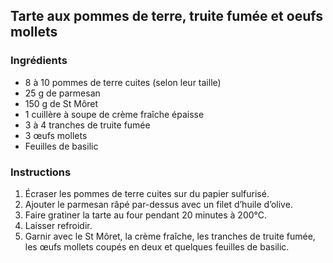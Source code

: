 ## Tarte aux pommes de terre, truite fumée et oeufs mollets

### Ingrédients
- 8 à 10 pommes de terre cuites (selon leur taille)
- 25 g de parmesan
- 150 g de St Môret
- 1 cuillère à soupe de crème fraîche épaisse
- 3 à 4 tranches de truite fumée
- 3 œufs mollets
- Feuilles de basilic

### Instructions
1. Écraser les pommes de terre cuites sur du papier sulfurisé.
2. Ajouter le parmesan râpé par-dessus avec un filet d’huile d’olive.
3. Faire gratiner la tarte au four pendant 20 minutes à 200°C.
4. Laisser refroidir.
5. Garnir avec le St Môret, la crème fraîche, les tranches de truite fumée, les œufs mollets coupés en deux et quelques feuilles de basilic.
